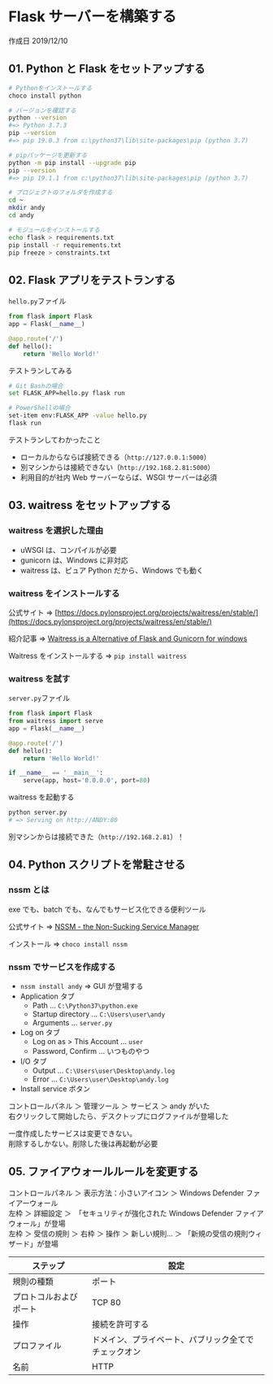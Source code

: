 # Flask サーバーを構築する

作成日 2019/12/10

## 01. Python と Flask をセットアップする

```bash
# Pythonをインストールする
choco install python

# バージョンを確認する
python --version
#=> Python 3.7.3
pip --version
#=> pip 19.0.3 from c:\python37\lib\site-packages\pip (python 3.7)

# pipパッケージを更新する
python -m pip install --upgrade pip
pip --version
#=> pip 19.1.1 from c:\python37\lib\site-packages\pip (python 3.7)

# プロジェクトのフォルダを作成する
cd ~
mkdir andy
cd andy

# モジュールをインストールする
echo flask > requirements.txt
pip install -r requirements.txt
pip freeze > constraints.txt
```

## 02. Flask アプリをテストランする

`hello.py`ファイル

```python
from flask import Flask
app = Flask(__name__)

@app.route('/')
def hello():
    return 'Hello World!'
```

テストランしてみる

```bash
# Git Bashの場合
set FLASK_APP=hello.py flask run

# PowerShellの場合
set-item env:FLASK_APP -value hello.py
flask run
```

テストランしてわかったこと

-   ローカルからならば接続できる（`http://127.0.0.1:5000`）
-   別マシンからは接続できない（`http://192.168.2.81:5000`）
-   利用目的が社内 Web サーバーならば、WSGI サーバーは必須

## 03. waitress をセットアップする

### waitress を選択した理由

-   uWSGI は、コンパイルが必要
-   gunicorn は、Windows に非対応
-   waitress は、ピュア Python だから、Windows でも動く

### waitress をインストールする

公式サイト => [https://docs.pylonsproject.org/projects/waitress/en/stable/](https://docs.pylonsproject.org/projects/waitress/en/stable/)

紹介記事 => [Waitress is a Alternative of Flask and Gunicorn for windows](https://www.docketrun.com/blog/waitress-alternative-flask-gunicorn/)

Waitress をインストールする => `pip install waitress`

### waitress を試す

`server.py`ファイル

```python
from flask import Flask
from waitress import serve
app = Flask(__name__)

@app.route('/')
def hello():
    return 'Hello World!'

if __name__ == '__main__':
    serve(app, host='0.0.0.0', port=80)
```

waitress を起動する

```bash
python server.py
# => Serving on http://ANDY:80
```

別マシンからは接続できた（`http://192.168.2.81`）！

## 04. Python スクリプトを常駐させる

### nssm とは

exe でも、batch でも、なんでもサービス化できる便利ツール

公式サイト => [NSSM \- the Non\-Sucking Service Manager](https://nssm.cc/usage)

インストール => `choco install nssm`

### nssm でサービスを作成する

-   `nssm install andy` => GUI が登場する
-   Application タブ
    -   Path ... `C:\Python37\python.exe`
    -   Startup directory ... `C:\Users\user\andy`
    -   Arguments ... `server.py`
-   Log on タブ
    -   Log on as > This Account ... `user`
    -   Password, Confirm ... いつものやつ
-   I/O タブ
    -   Output ... `C:\Users\user\Desktop\andy.log`
    -   Error ... `C:\Users\user\Desktop\andy.log`
-   Install service ボタン

コントロールパネル ＞ 管理ツール ＞ サービス ＞ andy がいた\
右クリックして開始したら、デスクトップにログファイルが登場した

一度作成したサービスは変更できない。\
削除するしかない。削除した後は再起動が必要

## 05. ファイアウォールルールを変更する

コントロールパネル ＞ 表示方法：小さいアイコン ＞ Windows Defender ファイアーウォール\
左枠 ＞ 詳細設定 ＞　「セキュリティが強化された Windows Defender ファイアウォール」が登場\
左枠 ＞ 受信の規則 ＞ 右枠 ＞ 操作 ＞ 新しい規則... ＞ 「新規の受信の規則ウィザード」が登場

| ステップ               | 設定                                                 |
| ---------------------- | ---------------------------------------------------- |
| 規則の種類             | ポート                                               |
| プロトコルおよびポート | TCP 80                                               |
| 操作                   | 接続を許可する                                       |
| プロファイル           | ドメイン、プライベート、パブリック全てでチェックオン |
| 名前                   | HTTP                                                 |
